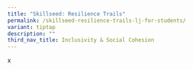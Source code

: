 ```yaml
---
title: "Skillseed: Resilience Trails"
permalink: /skillseed-resilience-trails-lj-for-students/
variant: tiptap
description: ""
third_nav_title: Inclusivity & Social Cohesion
---
```

<p>x</p>